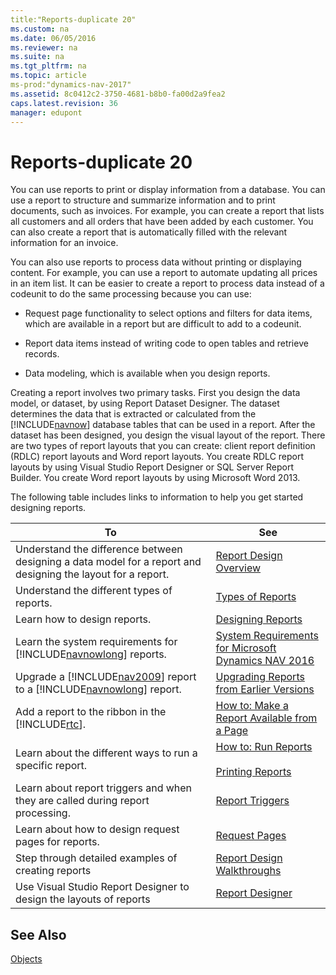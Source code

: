 ```yaml
---
title:"Reports-duplicate 20"
ms.custom: na
ms.date: 06/05/2016
ms.reviewer: na
ms.suite: na
ms.tgt_pltfrm: na
ms.topic: article
ms-prod:"dynamics-nav-2017"
ms.assetid: 8c0412c2-3750-4681-b8b0-fa00d2a9fea2
caps.latest.revision: 36
manager: edupont
---
```

# Reports-duplicate 20
You can use reports to print or display information from a database. You can use a report to structure and summarize information and to print documents, such as invoices. For example, you can create a report that lists all customers and all orders that have been added by each customer. You can also create a report that is automatically filled with the relevant information for an invoice.  
  
 You can also use reports to process data without printing or displaying content. For example, you can use a report to automate updating all prices in an item list. It can be easier to create a report to process data instead of a codeunit to do the same processing because you can use:  
  
-   Request page functionality to select options and filters for data items, which are available in a report but are difficult to add to a codeunit.  
  
-   Report data items instead of writing code to open tables and retrieve records.  
  
-   Data modeling, which is available when you design reports.  
  
 Creating a report involves two primary tasks. First you design the data model, or dataset, by using Report Dataset Designer. The dataset determines the data that is extracted or calculated from the [!INCLUDE[navnow](includes/navnow_md.md)] database tables that can be used in a report. After the dataset has been designed, you design the visual layout of the report. There are two types of report layouts that you can create: client report definition \(RDLC\) report layouts and Word report layouts. You create RDLC report layouts by using Visual Studio Report Designer or SQL Server Report Builder. You create Word report layouts by using Microsoft Word 2013.  
  
 The following table includes links to information to help you get started designing reports.  
  
|To|See|  
|--------|---------|  
|Understand the difference between designing a data model for a report and designing the layout for a report.|[Report Design Overview](Report-Design-Overview.md)|  
|Understand the different types of reports.|[Types of Reports](Types-of-Reports.md)|  
|Learn how to design reports.|[Designing Reports](Designing-Reports.md)|  
|Learn the system requirements for [!INCLUDE[navnowlong](includes/navnowlong_md.md)] reports.|[System Requirements for Microsoft Dynamics NAV 2016](System-Requirements-for-Microsoft-Dynamics-NAV-2016.md)|  
|Upgrade a [!INCLUDE[nav2009](includes/nav2009_md.md)] report to a [!INCLUDE[navnowlong](includes/navnowlong_md.md)] report.|[Upgrading Reports from Earlier Versions](Upgrading-Reports-from-Earlier-Versions.md)|  
|Add a report to the ribbon in the [!INCLUDE[rtc](includes/rtc_md.md)].|[How to: Make a Report Available from a Page](../Topic/How%20to:%20Make%20a%20Report%20Available%20from%20a%20Page.md)|  
|Learn about the different ways to run a specific report.|[How to: Run Reports](../Topic/How%20to:%20Run%20Reports.md)<br /><br /> [Printing Reports](Printing-Reports.md)|  
|Learn about report triggers and when they are called during report processing.|[Report Triggers](Report-Triggers.md)|  
|Learn about how to design request pages for reports.|[Request Pages](Request-Pages.md)|  
|Step through detailed examples of creating reports|[Report Design Walkthroughs](Report-Design-Walkthroughs.md)|  
|Use Visual Studio Report Designer to design the layouts of reports|[Report Designer](http://go.microsoft.com/fwlink/?LinkId=128245)|  
  
## See Also  
 [Objects](Objects.md)